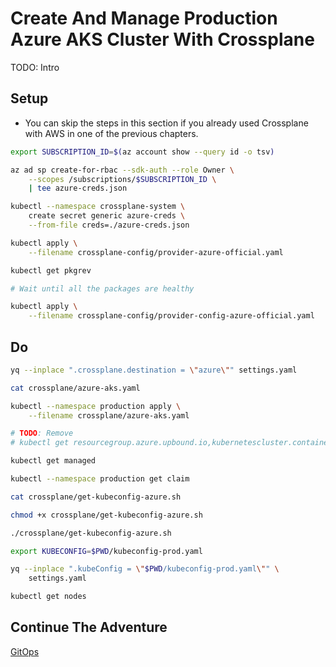 # Create And Manage Production Azure AKS Cluster With Crossplane

TODO: Intro

## Setup

* You can skip the steps in this section if you already used Crossplane with AWS in one of the previous chapters.

```bash
export SUBSCRIPTION_ID=$(az account show --query id -o tsv)

az ad sp create-for-rbac --sdk-auth --role Owner \
    --scopes /subscriptions/$SUBSCRIPTION_ID \
    | tee azure-creds.json

kubectl --namespace crossplane-system \
    create secret generic azure-creds \
    --from-file creds=./azure-creds.json

kubectl apply \
    --filename crossplane-config/provider-azure-official.yaml

kubectl get pkgrev

# Wait until all the packages are healthy

kubectl apply \
    --filename crossplane-config/provider-config-azure-official.yaml
```

## Do

```bash
yq --inplace ".crossplane.destination = \"azure\"" settings.yaml

cat crossplane/azure-aks.yaml

kubectl --namespace production apply \
    --filename crossplane/azure-aks.yaml

# TODO: Remove
# kubectl get resourcegroup.azure.upbound.io,kubernetescluster.containerservice.azure.upbound.io,release.helm.crossplane.io,object.kubernetes.crossplane.io

kubectl get managed

kubectl --namespace production get claim

cat crossplane/get-kubeconfig-azure.sh

chmod +x crossplane/get-kubeconfig-azure.sh

./crossplane/get-kubeconfig-azure.sh

export KUBECONFIG=$PWD/kubeconfig-prod.yaml

yq --inplace ".kubeConfig = \"$PWD/kubeconfig-prod.yaml\"" \
    settings.yaml

kubectl get nodes
```

## Continue The Adventure

[GitOps](../gitops/story.md)
